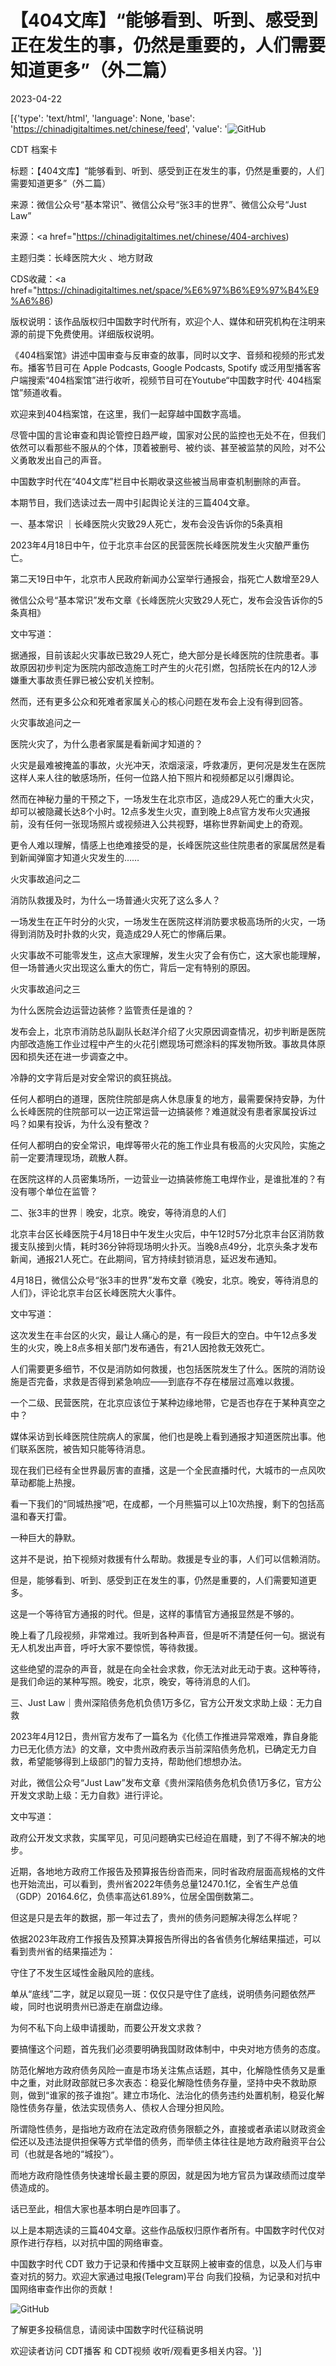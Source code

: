 # 【404文库】“能够看到、听到、感受到正在发生的事，仍然是重要的，人们需要知道更多”（外二篇）

2023-04-22

[{'type': 'text/html', 'language': None, 'base': 'https://chinadigitaltimes.net/chinese/feed', 'value': '![GitHub](https://chinadigitaltimes.net/chinese/files/2023/04/3293.png)















CDT 档案卡

标题：【404文库】“能够看到、听到、感受到正在发生的事，仍然是重要的，人们需要知道更多”（外二篇）

来源：微信公众号“基本常识”、微信公众号“张3丰的世界”、微信公众号“Just Law”

来源：<a href="https://chinadigitaltimes.net/chinese/404-archives)

主题归类：长峰医院大火 、地方财政



CDS收藏：<a href="https://chinadigitaltimes.net/space/%E6%97%B6%E9%97%B4%E9%A6%86)

版权说明：该作品版权归中国数字时代所有，欢迎个人、媒体和研究机构在注明来源的前提下免费使用。详细版权说明。





《404档案馆》讲述中国审查与反审查的故事，同时以文字、音频和视频的形式发布。播客节目可在 Apple Podcasts, Google Podcasts, Spotify 或泛用型播客客户端搜索“404档案馆”进行收听，视频节目可在Youtube“中国数字时代· 404档案馆”频道收看。

欢迎来到404档案馆，在这里，我们一起穿越中国数字高墙。

尽管中国的言论审查和舆论管控日趋严峻，国家对公民的监控也无处不在，但我们依然可以看那些不服从的个体，顶着被删号、被约谈、甚至被监禁的风险，对不公义勇敢发出自己的声音。

中国数字时代在“404文库”栏目中长期收录这些被当局审查机制删除的声音。

本期节目，我们选读过去一周中引起舆论关注的三篇404文章。

一、基本常识 ｜长峰医院火灾致29人死亡，发布会没告诉你的5条真相



2023年4月18日中午，位于北京丰台区的民营医院长峰医院发生火灾酿严重伤亡。

第二天19日中午，北京市人民政府新闻办公室举行通报会，指死亡人数增至29人

微信公众号“基本常识”发布文章《长峰医院火灾致29人死亡，发布会没告诉你的5条真相》

文中写道：



据通报，目前该起火灾事故已致29人死亡，绝大部分是长峰医院的住院患者。事故原因初步判定为医院内部改造施工时产生的火花引燃，包括院长在内的12人涉嫌重大事故责任罪已被公安机关控制。

然而，还有更多公众和死难者家属关心的核心问题在发布会上没有得到回答。

火灾事故追问之一

医院火灾了，为什么患者家属是看新闻才知道的？

火灾是最难被掩盖的事故，火光冲天，浓烟滚滚，呼救凄厉，更何况是发生在医院这样人来人往的敏感场所，任何一位路人拍下照片和视频都足以引爆舆论。

然而在神秘力量的干预之下，一场发生在北京市区，造成29人死亡的重大火灾，却可以被隐藏长达8个小时。12点多发生火灾，直到晚上8点官方发布火灾通报前，没有任何一张现场照片或视频进入公共视野，堪称世界新闻史上的奇观。

更令人难以理解，情感上也绝难接受的是，长峰医院这些住院患者的家属居然是看到新闻弹窗才知道火灾发生的……

火灾事故追问之二

消防队救援及时，为什么一场普通火灾死了这么多人？

一场发生在正午时分的火灾，一场发生在医院这样消防要求极高场所的火灾，一场得到消防及时扑救的火灾，竟造成29人死亡的惨痛后果。

火灾事故不可能零发生，这点大家理解，发生火灾了会有伤亡，这大家也能理解，但一场普通火灾出现这么重大的伤亡，背后一定有特别的原因。

火灾事故追问之三

为什么医院会边运营边装修？监管责任是谁的？

发布会上，北京市消防总队副队长赵洋介绍了火灾原因调查情况，初步判断是医院内部改造施工作业过程中产生的火花引燃现场可燃涂料的挥发物所致。事故具体原因和损失还在进一步调查之中。

冷静的文字背后是对安全常识的疯狂挑战。

任何人都明白的道理，医院住院部是病人休息康复的地方，最需要保持安静，为什么长峰医院的住院部可以一边正常运营一边搞装修？难道就没有患者家属投诉过吗？如果有投诉，为什么没有整改？

任何人都明白的安全常识，电焊等带火花的施工作业具有极高的火灾风险，实施之前一定要清理现场，疏散人群。

在医院这样的人员密集场所，一边营业一边搞装修施工电焊作业，是谁批准的？有没有哪个单位在监管？



二、张3丰的世界｜晚安，北京。晚安，等待消息的人们



北京丰台区长峰医院于4月18日中午发生火灾后，中午12时57分北京丰台区消防救援支队接到火情，耗时36分钟将现场明火扑灭。当晚8点49分，北京头条才发布新闻，通报21人死亡。在此期间，官方持续封锁消息，延迟发布通知。

4月18日，微信公众号“张3丰的世界”发布文章《晚安，北京。晚安，等待消息的人们》，评论北京丰台区长峰医院大火事件。

文中写道：



这次发生在丰台区的火灾，最让人痛心的是，有一段巨大的空白。中午12点多发生的火灾，晚上8点多相关部门发布通告，有21人因抢救无效死亡。

人们需要更多细节，不仅是消防如何救援，也包括医院发生了什么。医院的消防设施是否完备，求救是否得到紧急响应——到底存不存在楼层过高难以救援。

一个二级、民营医院，在北京应该位于某种边缘地带，它是否也存在于某种真空之中？

媒体采访到长峰医院住院病人的家属，他们也是晚上看到通报才知道医院出事。他们联系医院，被告知只能等待消息。

现在我们已经有全世界最厉害的直播，这是一个全民直播时代，大城市的一点风吹草动都能上热搜。

看一下我们的“同城热搜”吧，在成都，一个月熊猫可以上10次热搜，剩下的包括高温和春天打雷。

一种巨大的静默。

这并不是说，拍下视频对救援有什么帮助。救援是专业的事，人们可以信赖消防。

但是，能够看到、听到、感受到正在发生的事，仍然是重要的，人们需要知道更多。

这是一个等待官方通报的时代。但是，这样的事情官方通报显然是不够的。

晚上看了几段视频，非常难过。我听到各种声音，但是听不清楚任何一句。据说有无人机发出声音，呼吁大家不要惊慌，等待救援。

这些绝望的混杂的声音，就是在向全社会求救，你无法对此无动于衷。这种等待，是我们命运的某种写照。晚安，北京，晚安，等待消息的人们。



三、Just Law｜贵州深陷债务危机负债1万多亿，官方公开发文求助上级：无力自救



2023年4月12日，贵州官方发布了一篇名为《化债工作推进异常艰难，靠自身能力已无化债方法》的文章，文中贵州政府表示当前深陷债务危机，已确定无力自救，希望能够得到上级部门的智力支持，帮助他们想想办法。

对此，微信公众号“Just Law”发布文章《贵州深陷债务危机负债1万多亿，官方公开发文求助上级：无力自救》进行评论。

文中写道：



政府公开发文求救，实属罕见，可见问题确实已经迫在眉睫，到了不得不解决的地步。

近期，各地地方政府工作报告及预算报告纷沓而来，同时省政府层面高规格的文件也开始流出，可以看到，贵州省2022年债务总量12470.1亿，全省生产总值（GDP）20164.6亿，负债率高达61.89%，位居全国倒数第二。

但这是只是去年的数据，那一年过去了，贵州的债务问题解决得怎么样呢？

依据2023年政府工作报告及预算决算报告所得出的各省债务化解结果描述，可以看到贵州省的结果描述为：

守住了不发生区域性金融风险的底线。

单从“底线”二字，就足以窥见一斑：仅仅只是守住了底线，说明债务问题依然严峻，同时也说明贵州已游走在崩盘边缘。

为何不私下向上级申请援助，而要公开发文求救？

要搞懂这个问题，首先我们必须要明确我国财政体制中，中央对地方债务的态度。

防范化解地方政府债务风险一直是市场关注焦点话题，其中，化解隐性债务又是重中之重，对此财政部就已多次表态：稳妥化解隐性债务存量，坚持中央不救助原则，做到“谁家的孩子谁抱”。建立市场化、法治化的债务违约处置机制，稳妥化解隐性债务存量，依法实现债务人、债权人合理分担风险。

所谓隐性债务，是指地方政府在法定政府债务限额之外，直接或者承诺以财政资金偿还以及违法提供担保等方式举借的债务，而举债主体往往是地方政府融资平台公司（也就是各地的“城投”）。

而地方政府隐性债务快速增长最主要的原因，就是因为地方官员为谋政绩而过度举债造成的。

话已至此，相信大家也基本明白是咋回事了。



以上是本期选读的三篇404文章。这些作品版权归原作者所有。中国数字时代仅对原作进行存档，以对抗中国的网络审查。

中国数字时代 CDT 致力于记录和传播中文互联网上被审查的信息，以及人们与审查对抗的努力。欢迎大家通过电报(Telegram)平台 向我们投稿，为记录和对抗中国网络审查作出你的贡献！

![GitHub](https://chinadigitaltimes.net/chinese/files/2022/05/404给CDT-QR-code-1.jpg)

了解更多投稿信息，请阅读中国数字时代征稿说明

欢迎读者访问 CDT播客 和 CDT视频 收听/观看更多相关内容。'}]